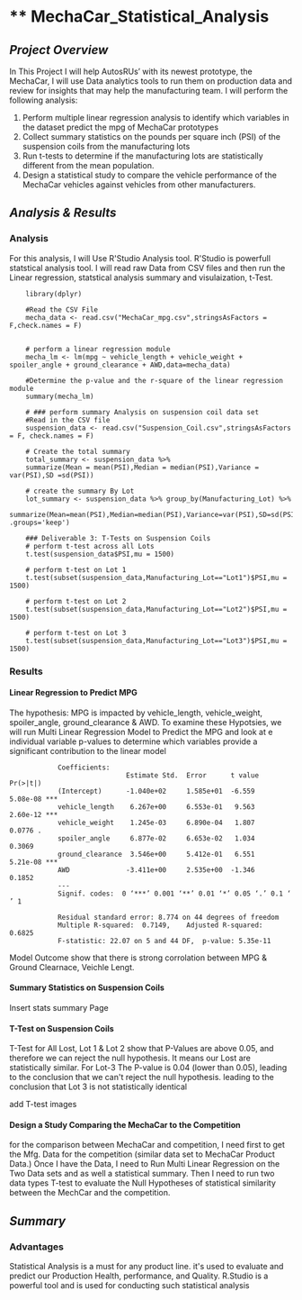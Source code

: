 # ** MechaCar_Statistical_Analysis

## *Project Overview*

In This Project I will help AutosRUs’ with its newest prototype,  the MechaCar,  I will use Data analytics tools to run them on production data and review for insights that may help the manufacturing team. I will perform the following analysis:
 1)  Perform multiple linear regression analysis to identify which variables in the dataset predict the mpg of MechaCar prototypes
 2) Collect summary statistics on the pounds per square inch (PSI) of the suspension coils from the manufacturing lots
 3) Run t-tests to determine if the manufacturing lots are statistically different from the mean population.
 4) Design a statistical study to compare the vehicle performance of the MechaCar vehicles against vehicles from other manufacturers. 
 
                  
## *Analysis & Results*
### Analysis
For this analysis, I will  Use R'Studio Analysis tool. R'Studio is powerfull statstical analysis tool. I will read raw Data from CSV files and then run the Linear regression, statstical analysis summary and visulaization, t-Test.

        library(dplyr)

        #Read the CSV File 
        mecha_data <- read.csv("MechaCar_mpg.csv",stringsAsFactors = F,check.names = F)


        # perform a linear regression module
        mecha_lm <- lm(mpg ~ vehicle_length + vehicle_weight + spoiler_angle + ground_clearance + AWD,data=mecha_data)

        #Determine the p-value and the r-square of the linear regression module 
        summary(mecha_lm)

        # ### perform summary Analysis on suspension coil data set
        #Read in the CSV file 
        suspension_data <- read.csv("Suspension_Coil.csv",stringsAsFactors = F, check.names = F)

        # Create the total summary 
        total_summary <- suspension_data %>%
        summarize(Mean = mean(PSI),Median = median(PSI),Variance = var(PSI),SD =sd(PSI))

        # create the summary By Lot
        lot_summary <- suspension_data %>% group_by(Manufacturing_Lot) %>%
        summarize(Mean=mean(PSI),Median=median(PSI),Variance=var(PSI),SD=sd(PSI), .groups='keep')

        ### Deliverable 3: T-Tests on Suspension Coils
        # perform t-test across all Lots
        t.test(suspension_data$PSI,mu = 1500)

        # perform t-test on Lot 1
        t.test(subset(suspension_data,Manufacturing_Lot=="Lot1")$PSI,mu = 1500)

        # perform t-test on Lot 2
        t.test(subset(suspension_data,Manufacturing_Lot=="Lot2")$PSI,mu = 1500)

        # perform t-test on Lot 3
        t.test(subset(suspension_data,Manufacturing_Lot=="Lot3")$PSI,mu = 1500)


### Results

#### Linear Regression to Predict MPG
The hypothesis: MPG is impacted by vehicle_length, vehicle_weight, spoiler_angle,  ground_clearance & AWD. To examine these Hypotsies, we will run Multi Linear Regression Model to Predict the MPG and look at e individual variable p-values to determine which variables provide a significant contribution to the linear model

                Coefficients:
                                 Estimate Std.  Error      t value     Pr(>|t|)    
                (Intercept)      -1.040e+02     1.585e+01  -6.559       5.08e-08 ***
                vehicle_length    6.267e+00     6.553e-01   9.563       2.60e-12 ***
                vehicle_weight    1.245e-03     6.890e-04   1.807       0.0776 .  
                spoiler_angle     6.877e-02     6.653e-02   1.034       0.3069    
                ground_clearance  3.546e+00     5.412e-01   6.551       5.21e-08 ***
                AWD              -3.411e+00     2.535e+00  -1.346       0.1852    
                ---
                Signif. codes:  0 ‘***’ 0.001 ‘**’ 0.01 ‘*’ 0.05 ‘.’ 0.1 ‘ ’ 1

                Residual standard error: 8.774 on 44 degrees of freedom
                Multiple R-squared:  0.7149,	Adjusted R-squared:  0.6825 
                F-statistic: 22.07 on 5 and 44 DF,  p-value: 5.35e-11

Model Outcome show that there is strong corrolation between MPG & Ground Clearnace, Veichle Lengt.  

#### Summary Statistics on Suspension Coils

Insert stats summary Page 

#### T-Test on Suspension Coils
T-Test for All Lost, Lot 1 & Lot 2 show that P-Values are above 0.05, and therefore we can reject the null hypothesis. It means our Lost are statistically similar. For Lot-3 The P-value is 0.04 (lower than 0.05), leading to the conclusion that we can't reject the null hypothesis. leading to the conclusion that Lot 3 is not statistically identical 

add T-test images 


####  Design a Study Comparing the MechaCar to the Competition
for the comparison between MechaCar and competition, I need first to get the Mfg. Data for the competition (similar data set to MechaCar Product Data.)
Once I have the Data, I need to Run Multi Linear Regression on the Two Data sets and as well a statistical summary. 
Then I need to run two data types T-test to evaluate the Null Hypotheses of statistical similarity between the MechCar and the competition.   

    
## *Summary*
### Advantages
 Statistical Analysis is a must for any product line. it's used to evaluate and predict our Production Health, performance, and Quality. R.Studio is a powerful tool and is used for conducting such statistical analysis 
 